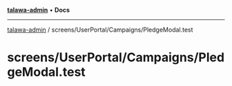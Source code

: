 [**talawa-admin**](../../../../README.md) • **Docs**

***

[talawa-admin](../../../../modules.md) / screens/UserPortal/Campaigns/PledgeModal.test

# screens/UserPortal/Campaigns/PledgeModal.test
